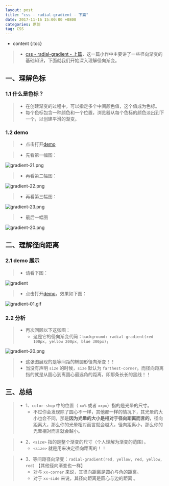 ```yaml
---
layout: post
title: "css - radial-gradient - 下篇"
date: 2017-11-16 15:00:00 +0800 
categories: 原创
tag: CSS
---
```

* content
{:toc}

> * [css - radial-gradient - 上篇](http://www.jmazm.com/2017/11/14/css-radial-gradient/)，这一篇小作中主要讲了一些径向渐变的基础知识，下面就我们开始深入理解径向渐变。

<!-- more -->



## 一、理解色标

### 1.1 什么是色标？

> * 在创建渐变的过程中，可以指定多个中间颜色值，这个值成为色标。
> * 每个色标包含一种颜色和一个位置，浏览器从每个色标的颜色淡出到下一个，以创建平滑的渐变。

### 1.2 demo

> * 点击打开[demo](https://jmhello.github.io/effects/demo/css/gradient/demo6/index.html)

> * 先看第一幅图：

![gradient-21.png](/gradient/gradient-21.png)

> * 再看第二幅图：

![gradient-22.png](/gradient/gradient-22.png)

> * 再看第三幅图：

![gradient-23.png](/gradient/gradient-23.png)

> * 最后一幅图

![gradient-20.png](/gradient/gradient-20.png)

## 二、理解径向距离

### 2.1 demo 展示

> * 请看下图：

![gradient](/gradient/gradient-15.png)

> * 点击打开[demo](https://jmhello.github.io/effects/demo/css/gradient/demo5/index.html)，效果如下图：

![gradient-01.gif](/gradient/gradient-01.gif)

### 2.2 分析

> * 再次回顾以下这张图：
>   * 这是它的径向渐变代码：`background: radial-gradient(red 100px, yellow 200px, blue 300px);`

![gradient-20.png](/gradient/gradient-20.png)

> * 这张图展现的是等间距的椭圆形径向渐变！！
> * 当没有声明 `size` 的时候，`size` 默认为 `farthest-corner`。而径向距离指的就是从圆心到离圆心最远角的距离，即那条长长的黑线！！

## 三、总结

>  * 1、`color-shop` 中的位置（ `xx%` 或者 `xxpx`）指的是光晕的尺寸。
>     * 不过你会发现除了圆心不一样，其他都一样的情况下，其光晕的大小也会不同，那是**因为光晕的大小是相对于径向距离而言的**，径向距离大，那么你的光晕相对而言就会越大，径向距离小，那么你的光晕相对而言就会越小。

>  * 2、`<size>` 指的是整个渐变的尺寸（个人理解为渐变的范围）。
>     * `<size>` 就是用来决定径向距离的！！

>  * 3、等间距径向渐变：`radial-gradient(red, yellow, red, yellow, red)` 【其他径向渐变也一样】
>     * 对与 `xx-corner` 来说，其径向距离是圆心与角的距离。
>     * 对于 `xx-side` 来说，其径向距离是圆心与边的距离 。
